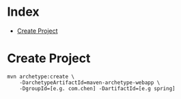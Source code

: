 # Index
* [Create Project](#create_project)

<a id="create_project"></a>
# Create Project

```
mvn archetype:create \
	-DarchetypeArtifactId=maven-archetype-webapp \
	-DgroupId=[e.g. com.chen] -DartifactId=[e.g spring] 
```
